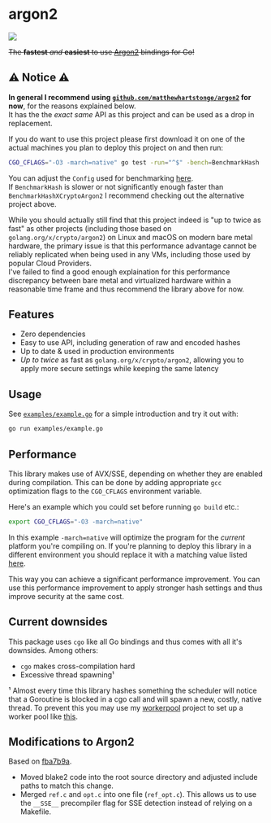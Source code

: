 # argon2

[![](https://godoc.org/github.com/lhecker/argon2?status.svg)](https://godoc.org/github.com/lhecker/argon2)

~~The **fastest** _and_ **easiest** to use [Argon2](https://github.com/P-H-C/phc-winner-argon2) bindings for Go!~~

## ⚠️ Notice ⚠️

**In general I recommend using [`github.com/matthewhartstonge/argon2`](https://github.com/matthewhartstonge/argon2) for now**, for the reasons explained below.<br>
It has the the _exact same_ API as this project and can be used as a drop in replacement.

If you do want to use this project please first download it on one of the actual machines you plan to deploy this project on and then run:
```sh
CGO_CFLAGS="-O3 -march=native" go test -run="^$" -bench=BenchmarkHash
```

You can adjust the `Config` used for benchmarking [here](https://github.com/lhecker/argon2/blob/master/argon2_test.go#L17-L25).<br>
If `BenchmarkHash` is slower or not significantly enough faster than `BenchmarkHashXCryptoArgon2` I recommend checking out the alternative project above.

While you should actually still find that this project indeed is "up to twice as fast" as other projects (including those based on `golang.org/x/crypto/argon2`) on Linux and macOS on modern bare metal hardware, the primary issue is that this performance advantage cannot be reliably replicated when being used in any VMs, including those used by popular Cloud Providers.<br>
I've failed to find a good enough explaination for this performance discrepancy between bare metal and virtualized hardware within a reasonable time frame and thus recommend the library above for now.

## Features

- Zero dependencies
- Easy to use API, including generation of raw and encoded hashes
- Up to date & used in production environments
- _Up to twice_ as fast as `golang.org/x/crypto/argon2`, allowing you to apply more secure settings while keeping the same latency

## Usage

See [`examples/example.go`](https://github.com/lhecker/argon2/blob/master/examples/example.go) for a simple introduction and try it out with:

```bash
go run examples/example.go
```

## Performance

This library makes use of AVX/SSE, depending on whether they are enabled during compilation.
This can be done by adding appropriate `gcc` optimization flags to the `CGO_CFLAGS` environment variable.

Here's an example which you could set before running `go build` etc.:
```bash
export CGO_CFLAGS="-O3 -march=native"
```

In this example `-march=native` will optimize the program for the _current_ platform you're compiling on.
If you're planning to deploy this library in a different environment you should replace it with a matching value listed [here](https://gcc.gnu.org/onlinedocs/gcc/x86-Options.html).

This way you can achieve a significant performance improvement.
You can use this performance improvement to apply stronger hash settings and thus improve security at the same cost.

## Current downsides

This package uses `cgo` like all Go bindings and thus comes with all it's downsides. Among others:

- `cgo` makes cross-compilation hard
- Excessive thread spawning¹

¹
Almost every time this library hashes something the scheduler will notice that a Goroutine is blocked in a cgo call and will spawn a new, costly, native thread.
To prevent this you may use my [workerpool](https://github.com/lhecker/workerpool) project to set up a worker pool like [this](https://github.com/lhecker/workerpool/blob/026271cb185e1421ed2a032d5bfad85589585703/workerpool_test.go#L68-L71).

## Modifications to Argon2

Based on [fba7b9a](https://github.com/P-H-C/phc-winner-argon2/tree/fba7b9a73a1bb913f49fadf6126f6e6b352d2fda).

- Moved blake2 code into the root source directory and adjusted include paths to match this change.
- Merged `ref.c` and `opt.c` into one file (`ref_opt.c`). This allows us to use the `__SSE__` precompiler flag for SSE detection instead of relying on a Makefile.
